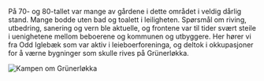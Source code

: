 På 70- og 80-tallet var mange av gårdene i dette området i veldig dårlig stand. Mange bodde uten bad og toalett i leiligheten. 
Spørsmål om riving, utbedring, sanering og vern ble aktuelle, og frontene var til tider svært steile i uenighetene mellom 
beboerene og kommunen og utbyggere. Her hører vi fra Odd Iglebæk som var aktiv i leieboerforeninga, og deltok i okkupasjoner 
for å værne bygninger som skulle rives på Grünerløkka.

![Kampen om Grünerløkka](/site/img/kampen-om-grunerlokka.jpg)
